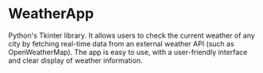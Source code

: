 # WeatherApp
Python's Tkinter library. It allows users to check the current weather of any city by fetching real-time data from an external weather API (such as OpenWeatherMap). The app is easy to use, with a user-friendly interface and clear display of weather information.
